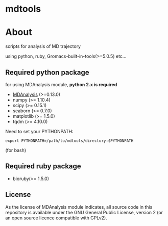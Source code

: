 mdtools
==========
# About
scripts for analysis of MD trajectory

using python, ruby, Gromacs-built-in-tools(>=5.0.5) etc...

## Required python package

for using MDAnalysis module, **python 2.x is required**

* [MDAnalysis](http://www.mdanalysis.org/) (>=0.13.0)
* numpy (>= 1.10.4)
* scipy (>= 0.15.1)
* seaborn (>= 0.7.0)
* matplotlib (>= 1.5.0)
* tqdm (>= 4.10.0)

Need to set your PYTHONPATH:

```
export PYTHONPATH=/path/to/mdtools/directory:$PYTHONPATH
```
(for bash)

## Required ruby package

* bioruby(>= 1.5.0)

## License

As the license of MDAnalysis module indicates, all source code in this repository is available under the GNU General Public License, version 2 (or an open source licence compatible with GPLv2).
